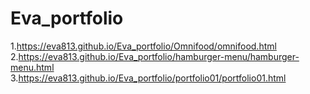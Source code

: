 # Eva_portfolio
1.https://eva813.github.io/Eva_portfolio/Omnifood/omnifood.html
2.https://eva813.github.io/Eva_portfolio/hamburger-menu/hamburger-menu.html
3.https://eva813.github.io/Eva_portfolio/portfolio01/portfolio01.html
